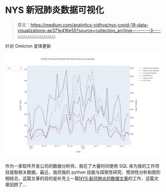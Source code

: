 # NYS 新冠肺炎数据可视化

> 原文：<https://medium.com/analytics-vidhya/nys-covid-19-data-visualizations-ae371e416e55?source=collection_archive---------3----------------------->

针对 Omicron 变体更新

![](img/b8e262e48a311a6f93836354ae00b796.png)

作为一家软件开发公司的数据分析师，我花了大量时间使用 SQL 来为我的工作项目提取相关数据。最近，我将我的 python 技能与探索性研究、预测性分析和图形相结合。这篇文章的目的是补充上一篇[NYS·新冠肺炎的数据文章](https://towardsdatascience.com/visualizing-nys-covid-19-data-ed97f539b921)的工作，这篇文章回顾了…